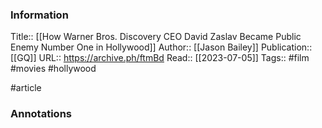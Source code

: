 
### Information
Title:: [[How Warner Bros. Discovery CEO David Zaslav Became Public Enemy Number One in Hollywood]]
Author:: [[Jason Bailey]]
Publication:: [[GQ]]
URL:: https://archive.ph/ftmBd
Read:: [[2023-07-05]]
Tags:: #film #movies #hollywood

#article

### Annotations
